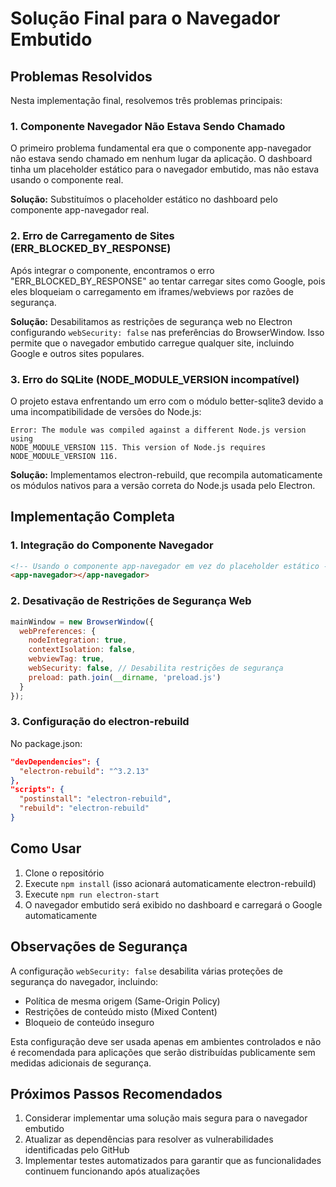 # Solução Final para o Navegador Embutido

## Problemas Resolvidos

Nesta implementação final, resolvemos três problemas principais:

### 1. Componente Navegador Não Estava Sendo Chamado

O primeiro problema fundamental era que o componente app-navegador não estava sendo chamado em nenhum lugar da aplicação. O dashboard tinha um placeholder estático para o navegador embutido, mas não estava usando o componente real.

**Solução:** Substituímos o placeholder estático no dashboard pelo componente app-navegador real.

### 2. Erro de Carregamento de Sites (ERR_BLOCKED_BY_RESPONSE)

Após integrar o componente, encontramos o erro "ERR_BLOCKED_BY_RESPONSE" ao tentar carregar sites como Google, pois eles bloqueiam o carregamento em iframes/webviews por razões de segurança.

**Solução:** Desabilitamos as restrições de segurança web no Electron configurando `webSecurity: false` nas preferências do BrowserWindow. Isso permite que o navegador embutido carregue qualquer site, incluindo Google e outros sites populares.

### 3. Erro do SQLite (NODE_MODULE_VERSION incompatível)

O projeto estava enfrentando um erro com o módulo better-sqlite3 devido a uma incompatibilidade de versões do Node.js:

```
Error: The module was compiled against a different Node.js version using
NODE_MODULE_VERSION 115. This version of Node.js requires
NODE_MODULE_VERSION 116.
```

**Solução:** Implementamos electron-rebuild, que recompila automaticamente os módulos nativos para a versão correta do Node.js usada pelo Electron.

## Implementação Completa

### 1. Integração do Componente Navegador

```html
<!-- Usando o componente app-navegador em vez do placeholder estático -->
<app-navegador></app-navegador>
```

### 2. Desativação de Restrições de Segurança Web

```javascript
mainWindow = new BrowserWindow({
  webPreferences: {
    nodeIntegration: true,
    contextIsolation: false,
    webviewTag: true,
    webSecurity: false, // Desabilita restrições de segurança
    preload: path.join(__dirname, 'preload.js')
  }
});
```

### 3. Configuração do electron-rebuild

No package.json:
```json
"devDependencies": {
  "electron-rebuild": "^3.2.13"
},
"scripts": {
  "postinstall": "electron-rebuild",
  "rebuild": "electron-rebuild"
}
```

## Como Usar

1. Clone o repositório
2. Execute `npm install` (isso acionará automaticamente electron-rebuild)
3. Execute `npm run electron-start`
4. O navegador embutido será exibido no dashboard e carregará o Google automaticamente

## Observações de Segurança

A configuração `webSecurity: false` desabilita várias proteções de segurança do navegador, incluindo:
- Política de mesma origem (Same-Origin Policy)
- Restrições de conteúdo misto (Mixed Content)
- Bloqueio de conteúdo inseguro

Esta configuração deve ser usada apenas em ambientes controlados e não é recomendada para aplicações que serão distribuídas publicamente sem medidas adicionais de segurança.

## Próximos Passos Recomendados

1. Considerar implementar uma solução mais segura para o navegador embutido
2. Atualizar as dependências para resolver as vulnerabilidades identificadas pelo GitHub
3. Implementar testes automatizados para garantir que as funcionalidades continuem funcionando após atualizações
